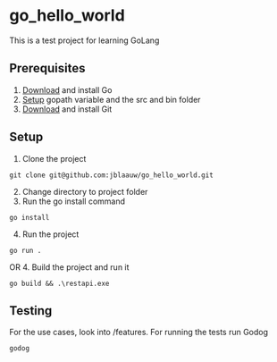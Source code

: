 # go_hello_world
This is a test project for learning GoLang 

## Prerequisites
1. [Download](https://golang.org/doc/install) and install Go 
2. [Setup](https://golang.org/doc/gopath_code) gopath variable and the src and bin folder
3. [Download](https://git-scm.com/) and install Git

## Setup
1. Clone the project
```
git clone git@github.com:jblaauw/go_hello_world.git
```
2. Change directory to project folder
3. Run the go install command
```
go install
```
4. Run the project
```
go run .
```
OR
4. Build the project and run it
```
go build && .\restapi.exe
```

## Testing
For the use cases, look into /features.
For running the tests run Godog
```
godog
```
